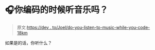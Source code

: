# 🎧你编码的时候听音乐吗？

> 原文:[https://dev . to/Joel/do-you-listen-to-music-while-you-code-18km](https://dev.to/joel/do-you-listen-to-music-while-you-code-18km)

如果是的话，你听什么？